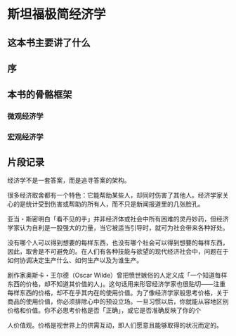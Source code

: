 # 斯坦福极简经济学

## 这本书主要讲了什么


## 序



## 本书的骨骼框架
### 微观经济学


### 宏观经济学

## 片段记录

经济学不是一套答案，而是追寻答案的架构。


很多经济取舍都有一个特色：它能帮助某些人，却同时伤害了其他人。经济学家关心的是统计受到伤害或帮助的所有人，而不只是新闻报道里的几张脸孔。




亚当・斯密明白「看不见的手」并非经济体或社会中所有困难的灵丹妙药，但经济学家认为自利是一股强大的力量，当它被适当引导时，就可为社会带来各种好处。



没有哪个人可以得到想要的每样东西，也没有哪个社会可以得到想要的每样东西，因此，取舍是不可避免的。在人们有各种技能与欲望的现代经济社会中，问题在于如何协调决定生产什么、如何生产以及为谁生产。



剧作家奥斯卡・王尔德（Oscar Wilde）曾把愤世嫉俗的人定义成「一个知道每样东西的价格，却不知道其价值的人」。这句话用来形容经济学家也很贴切——注重每样东西的价格，却不在乎其内在的使用价值。为了像经济学家般思考价格，关于商品的使用价值，你必须排除心中的预设立场。一旦习惯以后，你就能从容地区别价格和价值。你不必思考价格是否「正确」，或它是否准确反映了你的个


人价值观。价格是视世界上的供需互动，即人们愿意且能够取得的状况而定的。